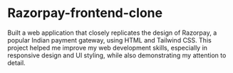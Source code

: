 # Razorpay-frontend-clone
 Built a web application that closely replicates the design of Razorpay, a popular Indian payment gateway, using HTML and Tailwind CSS. This project helped me improve my web development skills, especially in responsive design and UI styling, while also demonstrating my attention to detail.
